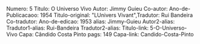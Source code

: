 Numero: 5
Titulo: O Universo Vivo
Autor: Jimmy Guieu
Co-autor: 
Ano-de-Publicacaoo: 1954
Titulo-original: "LUnivers Vivant",Tradutor: Rui Bandeira
Co-tradutor: 
Ano-de-edicao: 1953
alias: Jimmy-Guieu
Autor2-alias: 
Tradutor1-alias: Rui-Bandeira
Tradutor2-alias: 
Titulo-link: 5-O-Universo-Vivo
Capa: Cândido Costa Pinto
pags: 149
Capa-link: Candido-Costa-Pinto